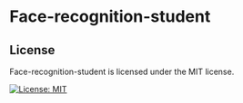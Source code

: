 # Face-recognition-student

## License

Face-recognition-student is licensed under the MIT license.

[![License: MIT](https://img.shields.io/badge/License-MIT-yellow.svg)](https://opensource.org/licenses/MIT)
